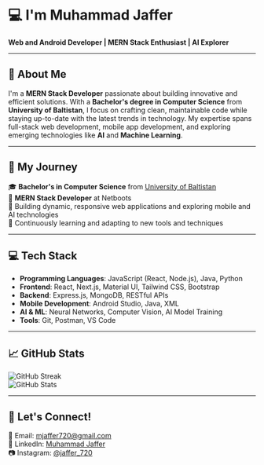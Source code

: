 # 💻 I'm Muhammad Jaffer  
**Web and Android Developer | MERN Stack Enthusiast | AI Explorer**

---

## 🚀 About Me  
I'm a **MERN Stack Developer** passionate about building innovative and efficient solutions. With a **Bachelor's degree in Computer Science** from **University of Baltistan**, I focus on crafting clean, maintainable code while staying up-to-date with the latest trends in technology. My expertise spans full-stack web development, mobile app development, and exploring emerging technologies like **AI** and **Machine Learning**.

---

## 🔭 My Journey  
🎓 **Bachelor's in Computer Science** from [University of Baltistan](https://www.uobs.edu.pk/)  
💼 **MERN Stack Developer** at Netboots  
🔭 Building dynamic, responsive web applications and exploring mobile and AI technologies  
🌱 Continuously learning and adapting to new tools and techniques  

---

## 💻 Tech Stack  
- **Programming Languages**: JavaScript (React, Node.js), Java, Python  
- **Frontend**: React, Next.js, Material UI, Tailwind CSS, Bootstrap  
- **Backend**: Express.js, MongoDB, RESTful APIs  
- **Mobile Development**: Android Studio, Java, XML  
- **AI & ML**: Neural Networks, Computer Vision, AI Model Training  
- **Tools**: Git, Postman, VS Code  

---

## 📈 GitHub Stats  
![GitHub Streak](https://github-readme-streak-stats.herokuapp.com/?user=Jaffer720&theme=default)  
![GitHub Stats](https://github-readme-stats.vercel.app/api?username=Jaffer720&show_icons=true&theme=default)  

---

## 🤝 Let's Connect!  
📧 Email: [mjaffer720@gmail.com](mailto:mjaffer720@gmail.com)  
🔗 LinkedIn: [Muhammad Jaffer](https://www.linkedin.com/in/muhammad-jaffer-9b2142253)  
📷 Instagram: [@jaffer_720](https://www.instagram.com/jaffer_720)  

